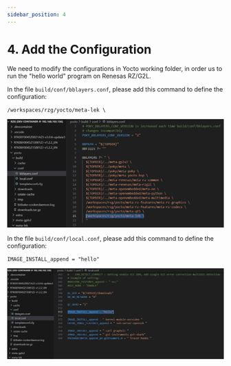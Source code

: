 ```yaml
---
sidebar_position: 4
---
```


# 4. Add the Configuration

We need to modify the configurations in Yocto working folder, in order us to run the "hello world" program on Renesas RZ/G2L.

In the file `build/conf/bblayers.conf`, please add this command to define the configuration:

```
/workspaces/rzg/yocto/meta-lek \
```

![alt text](image-1.png)

In the file `build/conf/local.conf`, please add this command to define the configuration:

```
IMAGE_INSTALL_append = "hello"
```

![alt text](image-2.png)


